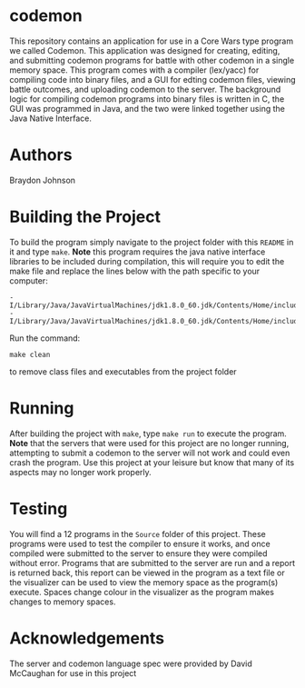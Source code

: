 # codemon
This repository contains an application for use in a Core Wars type program we called Codemon. This application was designed for creating, editing, and submitting codemon programs for battle with other codemon in a single memory space. This program comes with a compiler (lex/yacc) for compiling code into binary files, and a GUI for edting codemon files, viewing battle outcomes, and uploading codemon to the server. The background logic for compiling codemon programs into binary files is written in C, the GUI was programmed in Java, and the two were linked together using the Java Native Interface.

# Authors
Braydon Johnson

# Building the Project
To build the program simply navigate to the project folder with this `README` in it and type `make`.
**Note** this program requires the java native interface libraries to be included during compilation, this will require you to edit the make file and replace the lines below with the path specific to your computer:
```
-I/Library/Java/JavaVirtualMachines/jdk1.8.0_60.jdk/Contents/Home/include 
-I/Library/Java/JavaVirtualMachines/jdk1.8.0_60.jdk/Contents/Home/include/darwin
```
Run the command:
```
make clean
```
to remove class files and executables from the project folder

# Running
After building the project with `make`, type `make run` to execute the program.
**Note** that the servers that were used for this project are no longer running, attempting to submit a codemon to the server will not work and could even crash the program. Use this project at your leisure but know that many of its aspects may no longer work properly.

# Testing
You will find a 12 programs in the `Source` folder of this project. These programs were used to test the compiler to ensure it works, and once compiled were submitted to the server to ensure they were compiled without error. Programs that are submitted to the server are run and a report is returned back, this report can be viewed in the program as a text file or the visualizer can be used to view the memory space as the program(s) execute. Spaces change colour in the visualizer as the program makes changes to memory spaces.

# Acknowledgements
The server and codemon language spec were provided by David McCaughan for use in this project
